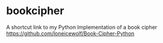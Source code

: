 # bookcipher
A shortcut link to my Python Implementation of a book cipher
https://github.com/loneicewolf/Book-Cipher-Python
